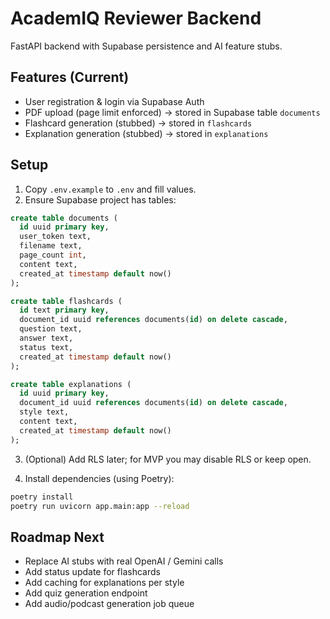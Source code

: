 # AcademIQ Reviewer Backend

FastAPI backend with Supabase persistence and AI feature stubs.

## Features (Current)
- User registration & login via Supabase Auth
- PDF upload (page limit enforced) -> stored in Supabase table `documents`
- Flashcard generation (stubbed) -> stored in `flashcards`
- Explanation generation (stubbed) -> stored in `explanations`

## Setup
1. Copy `.env.example` to `.env` and fill values.
2. Ensure Supabase project has tables:

```sql
create table documents (
  id uuid primary key,
  user_token text,
  filename text,
  page_count int,
  content text,
  created_at timestamp default now()
);

create table flashcards (
  id text primary key,
  document_id uuid references documents(id) on delete cascade,
  question text,
  answer text,
  status text,
  created_at timestamp default now()
);

create table explanations (
  id uuid primary key,
  document_id uuid references documents(id) on delete cascade,
  style text,
  content text,
  created_at timestamp default now()
);
```

3. (Optional) Add RLS later; for MVP you may disable RLS or keep open.

4. Install dependencies (using Poetry):

```bash
poetry install
poetry run uvicorn app.main:app --reload
```

## Roadmap Next
- Replace AI stubs with real OpenAI / Gemini calls
- Add status update for flashcards
- Add caching for explanations per style
- Add quiz generation endpoint
- Add audio/podcast generation job queue

